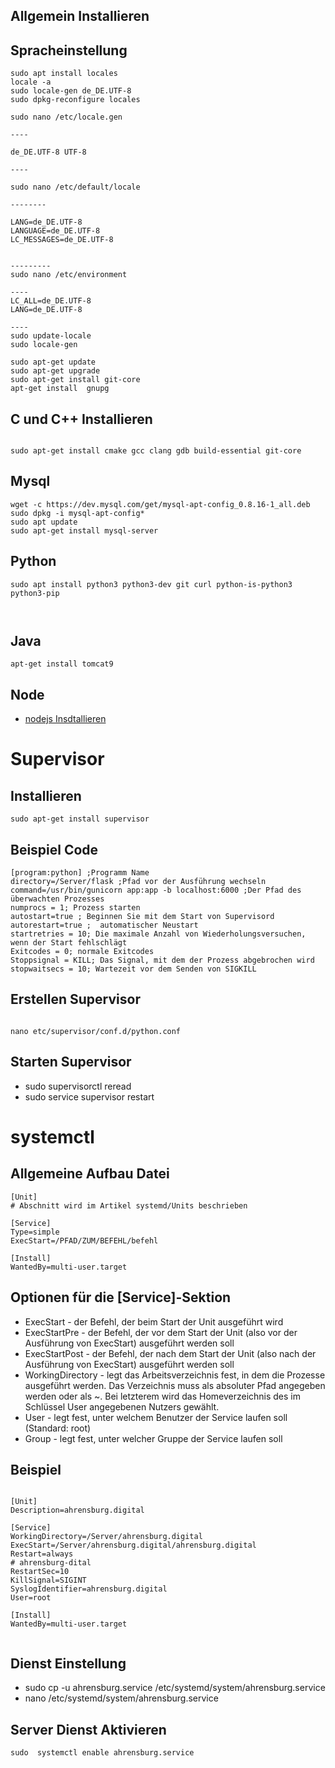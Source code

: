 ## Allgemein Installieren


## Spracheinstellung

``` 
sudo apt install locales
locale -a
sudo locale-gen de_DE.UTF-8
sudo dpkg-reconfigure locales

sudo nano /etc/locale.gen

----

de_DE.UTF-8 UTF-8

----

sudo nano /etc/default/locale

--------

LANG=de_DE.UTF-8
LANGUAGE=de_DE.UTF-8
LC_MESSAGES=de_DE.UTF-8


---------
sudo nano /etc/environment

----
LC_ALL=de_DE.UTF-8
LANG=de_DE.UTF-8

---- 
sudo update-locale
sudo locale-gen

```




```
sudo apt-get update
sudo apt-get upgrade
sudo apt-get install git-core
apt-get install  gnupg
```

## C und C++ Installieren

```

sudo apt-get install cmake gcc clang gdb build-essential git-core

```


## Mysql
```
wget -c https://dev.mysql.com/get/mysql-apt-config_0.8.16-1_all.deb
sudo dpkg -i mysql-apt-config*
sudo apt update
sudo apt-get install mysql-server
```




## Python

```
sudo apt install python3 python3-dev git curl python-is-python3  python3-pip 



```

## Java

```
apt-get install tomcat9

```
## Node

* [nodejs Insdtallieren](https://github.com/nodesource/distributions/blob/master/README.md)


# Supervisor
## Installieren
```
sudo apt-get install supervisor

```

## Beispiel Code

```
[program:python] ;Programm Name
directory=/Server/flask ;Pfad vor der Ausführung wechseln
command=/usr/bin/gunicorn app:app -b localhost:6000 ;Der Pfad des überwachten Prozesses
numprocs = 1; Prozess starten
autostart=true ; Beginnen Sie mit dem Start von Supervisord
autorestart=true ;  automatischer Neustart
startretries = 10; Die maximale Anzahl von Wiederholungsversuchen, wenn der Start fehlschlägt
Exitcodes = 0; normale Exitcodes
Stoppsignal = KILL; Das Signal, mit dem der Prozess abgebrochen wird
stopwaitsecs = 10; Wartezeit vor dem Senden von SIGKILL
```

## Erstellen Supervisor

```

nano etc/supervisor/conf.d/python.conf

```

## Starten Supervisor

* sudo supervisorctl reread
* sudo service supervisor restart

# systemctl
## Allgemeine Aufbau Datei

```
[Unit]
# Abschnitt wird im Artikel systemd/Units beschrieben

[Service]
Type=simple
ExecStart=/PFAD/ZUM/BEFEHL/befehl

[Install]
WantedBy=multi-user.target

```
## Optionen für die [Service]-Sektion

* ExecStart    - 	der Befehl, der beim Start der Unit ausgeführt wird
* ExecStartPre - 	der Befehl, der vor dem Start der Unit (also vor der Ausführung von ExecStart) ausgeführt werden soll
* ExecStartPost - 	der Befehl, der nach dem Start der Unit (also nach der Ausführung von ExecStart) ausgeführt werden soll
* WorkingDirectory - 	legt das Arbeitsverzeichnis fest, in dem die Prozesse ausgeführt werden. Das Verzeichnis muss als absoluter Pfad angegeben werden oder als ~. Bei letzterem wird das Homeverzeichnis des im Schlüssel User angegebenen Nutzers gewählt.
* User -	legt fest, unter welchem Benutzer der Service laufen soll (Standard: root)
* Group -	legt fest, unter welcher Gruppe der Service laufen soll

## Beispiel

```

[Unit]
Description=ahrensburg.digital

[Service]
WorkingDirectory=/Server/ahrensburg.digital
ExecStart=/Server/ahrensburg.digital/ahrensburg.digital
Restart=always
# ahrensburg-dital
RestartSec=10
KillSignal=SIGINT
SyslogIdentifier=ahrensburg.digital
User=root

[Install]
WantedBy=multi-user.target


```
## Dienst Einstellung

* sudo cp -u ahrensburg.service /etc/systemd/system/ahrensburg.service
* nano /etc/systemd/system/ahrensburg.service

## Server Dienst Aktivieren
```
sudo  systemctl enable ahrensburg.service


```


